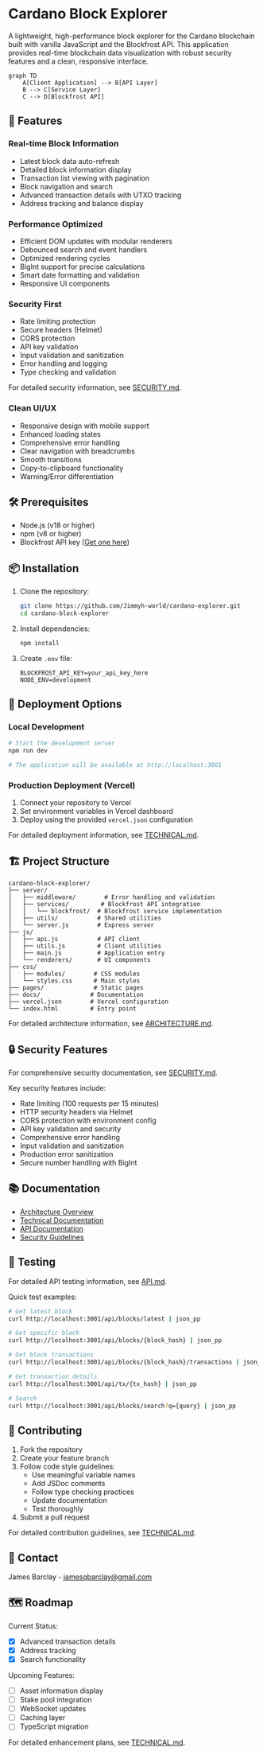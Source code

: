 # Cardano Block Explorer

A lightweight, high-performance block explorer for the Cardano blockchain built with vanilla JavaScript and the Blockfrost API. This application provides real-time blockchain data visualization with robust security features and a clean, responsive interface.

```mermaid
graph TD
    A[Client Application] --> B[API Layer]
    B --> C[Service Layer]
    C --> D[Blockfrost API]
```

## 🚀 Features

### Real-time Block Information

- Latest block data auto-refresh
- Detailed block information display
- Transaction list viewing with pagination
- Block navigation and search
- Advanced transaction details with UTXO tracking
- Address tracking and balance display

### Performance Optimized

- Efficient DOM updates with modular renderers
- Debounced search and event handlers
- Optimized rendering cycles
- BigInt support for precise calculations
- Smart date formatting and validation
- Responsive UI components

### Security First

- Rate limiting protection
- Secure headers (Helmet)
- CORS protection
- API key validation
- Input validation and sanitization
- Error handling and logging
- Type checking and validation

For detailed security information, see [SECURITY.md](docs/SECURITY.md).

### Clean UI/UX

- Responsive design with mobile support
- Enhanced loading states
- Comprehensive error handling
- Clear navigation with breadcrumbs
- Smooth transitions
- Copy-to-clipboard functionality
- Warning/Error differentiation

## 🛠️ Prerequisites

- Node.js (v18 or higher)
- npm (v8 or higher)
- Blockfrost API key ([Get one here](https://blockfrost.io))

## 📦 Installation

1. Clone the repository:

   ```bash
   git clone https://github.com/Jimmyh-world/cardano-explorer.git
   cd cardano-block-explorer
   ```

2. Install dependencies:

   ```bash
   npm install
   ```

3. Create `.env` file:
   ```env
   BLOCKFROST_API_KEY=your_api_key_here
   NODE_ENV=development
   ```

## 🚀 Deployment Options

### Local Development

```bash
# Start the development server
npm run dev

# The application will be available at http://localhost:3001
```

### Production Deployment (Vercel)

1. Connect your repository to Vercel
2. Set environment variables in Vercel dashboard
3. Deploy using the provided `vercel.json` configuration

For detailed deployment information, see [TECHNICAL.md](/docs/TECHNICAL.md#deployment-process).

## 🏗️ Project Structure

```
cardano-block-explorer/
├── server/
│   ├── middleware/        # Error handling and validation
│   ├── services/         # Blockfrost API integration
│   │   └── blockfrost/  # Blockfrost service implementation
│   ├── utils/           # Shared utilities
│   └── server.js        # Express server
├── js/
│   ├── api.js           # API client
│   ├── utils.js         # Client utilities
│   ├── main.js          # Application entry
│   └── renderers/       # UI components
├── css/
│   ├── modules/        # CSS modules
│   └── styles.css      # Main styles
├── pages/              # Static pages
├── docs/              # Documentation
├── vercel.json        # Vercel configuration
└── index.html         # Entry point
```

For detailed architecture information, see [ARCHITECTURE.md](/docs/ARCHITECTURE.md).

## 🔒 Security Features

For comprehensive security documentation, see [SECURITY.md](/docs/SECURITY.md).

Key security features include:

- Rate limiting (100 requests per 15 minutes)
- HTTP security headers via Helmet
- CORS protection with environment config
- API key validation and security
- Comprehensive error handling
- Input validation and sanitization
- Production error sanitization
- Secure number handling with BigInt

## 📚 Documentation

- [Architecture Overview](docs/ARCHITECTURE.md)
- [Technical Documentation](docs/TECHNICAL.md)
- [API Documentation](docs/API.md)
- [Security Guidelines](docs/SECURITY.md)

## 🧪 Testing

For detailed API testing information, see [API.md](/docs/API.md#testing).

Quick test examples:

```bash
# Get latest block
curl http://localhost:3001/api/blocks/latest | json_pp

# Get specific block
curl http://localhost:3001/api/blocks/{block_hash} | json_pp

# Get block transactions
curl http://localhost:3001/api/blocks/{block_hash}/transactions | json_pp

# Get transaction details
curl http://localhost:3001/api/tx/{tx_hash} | json_pp

# Search
curl http://localhost:3001/api/blocks/search?q={query} | json_pp
```

## 🤝 Contributing

1. Fork the repository
2. Create your feature branch
3. Follow code style guidelines:
   - Use meaningful variable names
   - Add JSDoc comments
   - Follow type checking practices
   - Update documentation
   - Test thoroughly
4. Submit a pull request

For detailed contribution guidelines, see [TECHNICAL.md](/docs/TECHNICAL.md#contributing-guidelines).

## 📧 Contact

James Barclay - jamesqbarclay@gmail.com

## 🗺️ Roadmap

Current Status:

- [x] Advanced transaction details
- [x] Address tracking
- [x] Search functionality

Upcoming Features:

- [ ] Asset information display
- [ ] Stake pool integration
- [ ] WebSocket updates
- [ ] Caching layer
- [ ] TypeScript migration

For detailed enhancement plans, see [TECHNICAL.md](/docs/TECHNICAL.md#future-enhancements).
